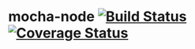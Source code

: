 # mocha-node [![Build Status](https://travis-ci.org/NoahYarian/mocha-node.svg?branch=master)](https://travis-ci.org/NoahYarian/mocha-node) [![Coverage Status](https://coveralls.io/repos/NoahYarian/mocha-node/badge.svg?branch=master&service=github)](https://coveralls.io/github/NoahYarian/mocha-node?branch=master)
